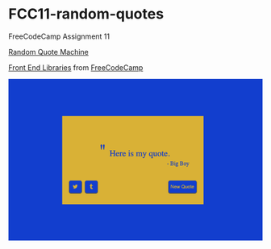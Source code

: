 # FCC11-random-quotes
FreeCodeCamp Assignment 11

[Random Quote Machine](https://www.alex-cameron.com/FCC11/quotes.html)

[Front End Libraries](https://www.freecodecamp.org/certification/alexcamero/front-end-libraries) from [FreeCodeCamp](https://www.freecodecamp.org/)

![Image of app 1](https://github.com/alexcamero/FCC11-random-quotes/blob/main/01.png)
